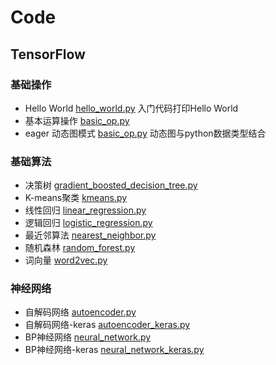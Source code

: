 # Code

## TensorFlow
### 基础操作
- Hello World [hello_world.py](example/basic_op/hello_world.py) 入门代码打印Hello World
- 基本运算操作 [basic_op.py](example/basic_op/basic_op.py) 
- eager 动态图模式 [basic_op.py](example/basic_op/eager_api.py) 动态图与python数据类型结合

### 基础算法
- 决策树 [gradient_boosted_decision_tree.py](example/basic_model/gradient_boosted_decision_tree.py)
- K-means聚类 [kmeans.py](example/basic_model/kmeans.py)
- 线性回归 [linear_regression.py](example/basic_model/linear_regression.py)
- 逻辑回归 [logistic_regression.py](example/basic_model/logistic_regression.py)
- 最近邻算法 [nearest_neighbor.py](example/basic_model/nearest_neighbor.py)
- 随机森林 [random_forest.py](example/basic_model/random_forest.py)
- 词向量 [word2vec.py](example/basic_model/word2vec.py)

### 神经网络
- 自解码网络 [autoencoder.py](example/NN/autoencoder.py)
- 自解码网络-keras [autoencoder_keras.py](example/NN/autoencoder_keras.py)
- BP神经网络 [neural_network.py](example/NN/neural_network_raw.py)
- BP神经网络-keras [neural_network_keras.py](example/NN/neural_network_keras.py)